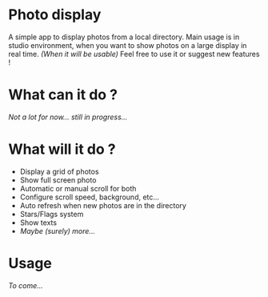 # Photo display
A simple app to display photos from a local directory.
Main usage is in studio environment, when you want to show photos on a large display in real time.
_(When it will be usable)_ Feel free to use it or suggest new features !

# What can it do ?
_Not a lot for now... still in progress..._

# What will it do ?
- Display a grid of photos
- Show full screen photo
- Automatic or manual scroll for both
- Configure scroll speed, background, etc...
- Auto refresh when new photos are in the directory
- Stars/Flags system
- Show texts
- _Maybe (surely) more..._

# Usage
_To come..._